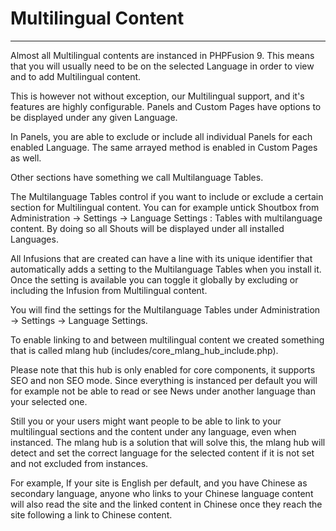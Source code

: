 # Multilingual Content

---

Almost all Multilingual contents are instanced in PHPFusion 9.
This means that you will usually need to be on the selected Language in order to view and to add Multilingual content.

This is however not without exception, our Multilingual support, and it's features are highly configurable.
Panels and Custom Pages have options to be displayed under any given Language.

In Panels, you are able to exclude or include all individual Panels for each enabled Language. The same arrayed method is enabled in Custom Pages as well.

Other sections have something we call Multilanguage Tables.

The Multilanguage Tables control if you want to include or exclude a certain section for Multilingual content.
You can for example untick Shoutbox from Administration -> Settings -> Language Settings : Tables with multilanguage content. By doing so all Shouts will be displayed under all installed Languages.

All Infusions that are created can have a line with its unique identifier that automatically adds a setting to the Multilanguage Tables when you install it.
Once the setting is available you can toggle it globally by excluding or including the Infusion from Multilingual content.

You will find the settings for the Multilanguage Tables under Administration -> Settings -> Language Settings.

To enable linking to and between multilingual content we created something that is called mlang hub (includes/core_mlang_hub_include.php).

Please note that this hub is only enabled for core components, it supports SEO and non SEO mode. Since everything is instanced per default you will for example not be able to read or see News under another language than your selected one.

Still you or your users might want people to be able to link to your multilingual sections and the content under any language, even when instanced.
The mlang hub is a solution that will solve this, the mlang hub will detect and set the correct language for the selected content if it is not set and not excluded from instances.

For example, If your site is English per default, and you have Chinese as secondary language, anyone who links to your Chinese language content will also read the site and the linked content in Chinese once they reach the site following a link to Chinese content.
